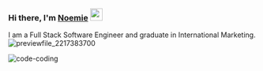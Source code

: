 ### Hi there, I'm <a href="noemiegrau.github.io/react-portfolio/" target="_blank">Noemie</a> <img src="https://media.giphy.com/media/hvRJCLFzcasrR4ia7z/giphy.gif" width="25px">

I am a Full Stack Software Engineer and graduate in International Marketing. <!-- I love to learn-->
![previewfile_2217383700](https://user-images.githubusercontent.com/78329298/136610841-57319dfd-4ec7-4e92-a150-bb9118fac930.gif)

<!-- Introduction paragraph -->


<!--
- 🔭 I’m currently working on ...
- 🌱 I’m currently learning ...
- 👯 I’m looking to collaborate on ...
- 🤔 I’m looking for help with ...
- 💬 Ask me about ...
- 📫 How to reach me: ...
- ⚡ Fun fact: ...
-->







![code-coding](https://user-images.githubusercontent.com/78329298/136612033-a86e6d3e-fc42-40ab-955c-a76db2c737d9.gif)
